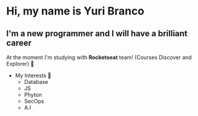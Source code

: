 # Hi, my name is Yuri Branco

## I'm a new programmer and I will have a brilliant career

At the moment I'm studying with **Rocketseat** team! (Courses Discover and Explorer) :rocket: <br>

* My Interests 💬
  * Database
  * JS
  * Phyton
  * SecOps
  * A.I
  
  
